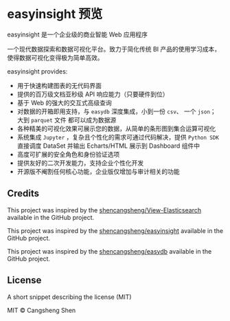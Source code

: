 # easyinsight 预览

easyinsight 是一个企业级的商业智能 Web 应用程序

一个现代数据探索和数据可视化平台。致力于简化传统 BI 产品的使用学习成本，使得数据可视化变得极为简单高效。

easyinsight provides:

- 用于快速构建图表的无代码界面
- 提供的百万级文档亚秒级 API 响应能力（只要硬件到位）
- 基于 Web 的强大的交互式高级查询
- 对数据的开箱即用支持，与 `easydb` 深度集成，小到一份 `csv`、 一个 `json`； 大到 `parquet` 文件 都可以成为数据源
- 各种精美的可视化效果可展示您的数据，从简单的条形图到集合运算可视化
- 系统集成 `Jupyter` ，复杂且个性化的需求可通过代码解决，提供 `Python SDK` 直接调度 DataSet 并输出 Echarts/HTML 展示到 Dashboard 组件中
- 高度可扩展的安全角色和身份验证选项
- 提供友好的二次开发能力，支持企业个性化开发
- 开源版不阉割任何核心功能，企业版仅增加与审计相关的功能

## Credits

This project was inspired by the [shencangsheng/View-Elasticsearch](https://github.com/shencangsheng/View-Elasticsearch) available in the GitHub project.

This project was inspired by the [shencangsheng/easyinsight](https://github.com/shencangsheng/easyinsight) available in the GitHub project.

This project was inspired by the [shencangsheng/easydb](https://github.com/shencangsheng/easydb) available in the GitHub project.

## License

A short snippet describing the license (MIT)

MIT © Cangsheng Shen
